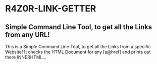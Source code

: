 # R4Z0R-LINK-GETTER
## Simple Command Line Tool, to get all the Links from any URL!

This is a Simple Command Line Tool, to get all the Links from a specific Website! 
It checks the HTML Document for any [a@href] and prints out there INNERHTML...
